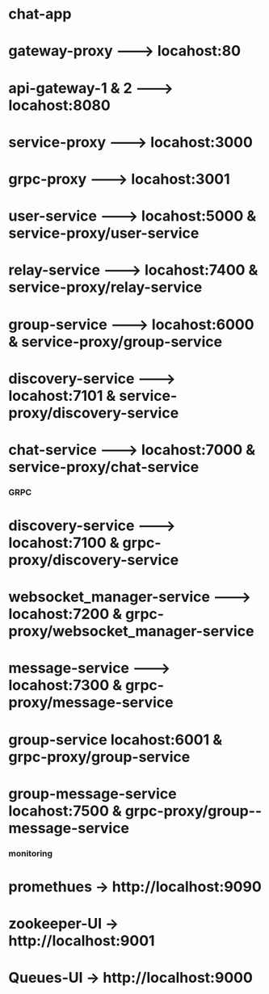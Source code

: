 # chat-app

# gateway-proxy ---> locahost:80
# api-gateway-1 & 2 ---> locahost:8080
# service-proxy ---> locahost:3000
# grpc-proxy ---> locahost:3001

# user-service ---> locahost:5000 & service-proxy/user-service 
# relay-service ---> locahost:7400 & service-proxy/relay-service 
# group-service ---> locahost:6000 & service-proxy/group-service 
# discovery-service ---> locahost:7101 & service-proxy/discovery-service
# chat-service ---> locahost:7000 & service-proxy/chat-service


### GRPC

# discovery-service ---> locahost:7100 & grpc-proxy/discovery-service
# websocket_manager-service ---> locahost:7200 & grpc-proxy/websocket_manager-service
# message-service ---> locahost:7300 & grpc-proxy/message-service
# group-service locahost:6001 & grpc-proxy/group-service
# group-message-service locahost:7500 & grpc-proxy/group--message-service




### monitoring

# promethues -> http://localhost:9090
# zookeeper-UI -> http://localhost:9001
# Queues-UI -> http://localhost:9000
